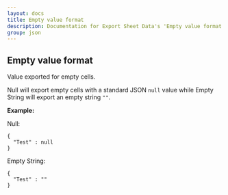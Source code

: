```yaml
---
layout: docs
title: Empty value format
description: Documentation for Export Sheet Data's 'Empty value format' option.
group: json
---
```


Empty value format
------------------
Value exported for empty cells.

Null will export empty cells with a standard JSON `null` value while Empty String will export an empty string `""`.

<b>Example:</b>

Null:
```
{
  "Test" : null
}
```

Empty String:
```
{
  "Test" : ""
}
```
